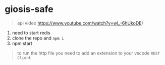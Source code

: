 # giosis-safe

> api video https://www.youtube.com/watch?v=wl_-6hUkoDE)

1. need to start redis 
2. clone the repo and `npm i`
3. npm start

> to run the http file you need to add an extension to your vscode `REST Client`
